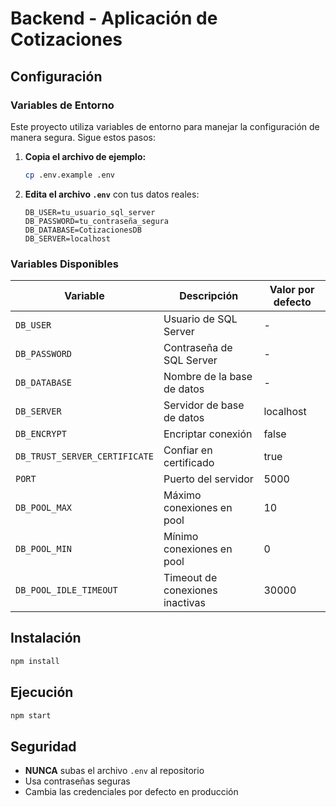 # Backend - Aplicación de Cotizaciones

## Configuración

### Variables de Entorno

Este proyecto utiliza variables de entorno para manejar la configuración de manera segura. Sigue estos pasos:

1. **Copia el archivo de ejemplo:**
   ```bash
   cp .env.example .env
   ```

2. **Edita el archivo `.env`** con tus datos reales:
   ```env
   DB_USER=tu_usuario_sql_server
   DB_PASSWORD=tu_contraseña_segura
   DB_DATABASE=CotizacionesDB
   DB_SERVER=localhost
   ```

### Variables Disponibles

| Variable | Descripción | Valor por defecto |
|----------|-------------|-------------------|
| `DB_USER` | Usuario de SQL Server | - |
| `DB_PASSWORD` | Contraseña de SQL Server | - |
| `DB_DATABASE` | Nombre de la base de datos | - |
| `DB_SERVER` | Servidor de base de datos | localhost |
| `DB_ENCRYPT` | Encriptar conexión | false |
| `DB_TRUST_SERVER_CERTIFICATE` | Confiar en certificado | true |
| `PORT` | Puerto del servidor | 5000 |
| `DB_POOL_MAX` | Máximo conexiones en pool | 10 |
| `DB_POOL_MIN` | Mínimo conexiones en pool | 0 |
| `DB_POOL_IDLE_TIMEOUT` | Timeout de conexiones inactivas | 30000 |

## Instalación

```bash
npm install
```

## Ejecución

```bash
npm start
```

## Seguridad

- **NUNCA** subas el archivo `.env` al repositorio
- Usa contraseñas seguras
- Cambia las credenciales por defecto en producción